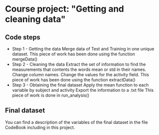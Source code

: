 # Course project: "Getting and cleaning data" 

## Code steps
* Step 1 - Getting the data
        Merge data of Test and Training in one unique dataset.
        This piece of work has been done using the function mergeData()
* Step 2 - Cleaning the data
        Extract the set of information to find the measurements that contents the words mean or                 std in their names.
        Change column names.
        Change the values for the activity field.
        This piece of work has been done using the function extractData()
* Step 3 - Obtaining the final dataset
        Apply the mean function to each variable by subject and activity
        Export the information to a .txt file
        This piece of work is done in run_analysis()
        
## Final dataset
You can find a description of the variables of the final dataset in the file CodeBook including in this project.



